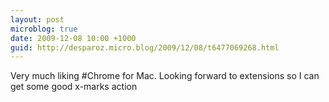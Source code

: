 ```yaml
---
layout: post
microblog: true
date: 2009-12-08 10:00 +1000
guid: http://desparoz.micro.blog/2009/12/08/t6477069268.html
---
```

Very much liking #Chrome for Mac. Looking forward to extensions so I can get some good x-marks action
